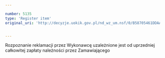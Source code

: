 ```yaml
---

number: 5135
type: 'Register item'
original_uri: 'http://decyzje.uokik.gov.pl/nd_wz_um.nsf/0/B58705461DDAA3A0C1257BBE00353093?OpenDocument'


---
```


Rozpoznanie reklamacji przez Wykonawcę uzależnione jest od uprzedniej całkowitej zapłaty należności przez Zamawiającego
